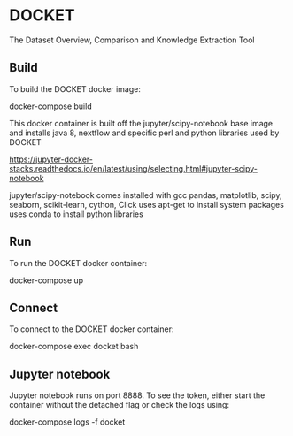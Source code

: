 # DOCKET
The Dataset Overview, Comparison and Knowledge Extraction Tool

## Build

To build the DOCKET docker image:

docker-compose build

This docker container is built off the jupyter/scipy-notebook
base image and installs java 8, nextflow and specific perl
and python libraries used by DOCKET

 https://jupyter-docker-stacks.readthedocs.io/en/latest/using/selecting.html#jupyter-scipy-notebook

jupyter/scipy-notebook comes installed with gcc
 pandas, matplotlib, scipy, seaborn, scikit-learn, cython, Click
 uses apt-get to install system packages
 uses conda to install python libraries

## Run

To run the DOCKET docker container:

docker-compose up

## Connect

To connect to the DOCKET docker container:

docker-compose exec docket bash

## Jupyter notebook

Jupyter notebook runs on port 8888.
To see the token, either start the container without the detached flag
or check the logs using:

  docker-compose logs -f docket
